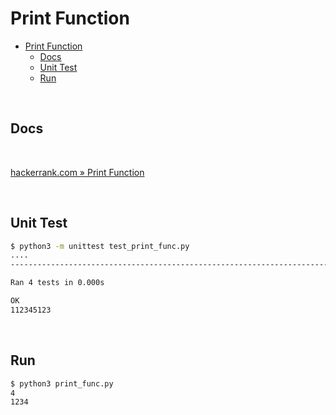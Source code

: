 # Print Function

- [Print Function](#print-function)
  - [Docs](#docs)
  - [Unit Test](#unit-test)
  - [Run](#run)

<br>

## Docs

<br>

[hackerrank.com » Print Function](https://www.hackerrank.com/challenges/python-print/problem?isFullScreen=true)

<br>

## Unit Test

```bash
$ python3 -m unittest test_print_func.py 
....
-----------------------------------------------------------------------

Ran 4 tests in 0.000s

OK
112345123
```

<br>

## Run

```bash
$ python3 print_func.py                 
4
1234
```

